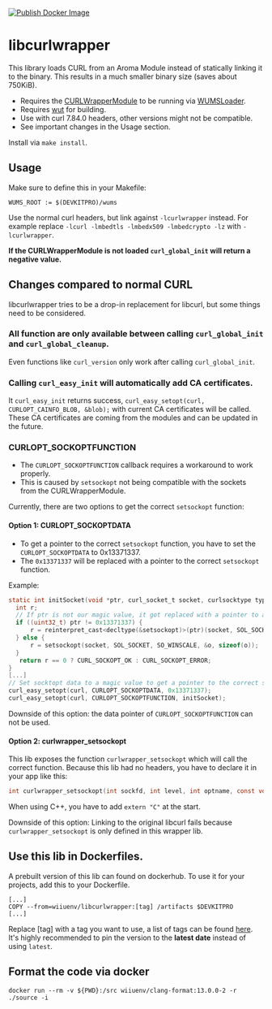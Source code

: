 [![Publish Docker Image](https://github.com/wiiu-env/libcurlwrapper/actions/workflows/push_image.yml/badge.svg)](https://github.com/wiiu-env/libcurlwrapper/actions/workflows/push_image.yml)

# libcurlwrapper

This library loads CURL from an Aroma Module instead of statically linking it to the binary. This results in a much smaller binary size (saves about 750KiB).

- Requires the [CURLWrapperModule](https://github.com/wiiu-env/CURLWrapperModule) to be running via [WUMSLoader](https://github.com/wiiu-env/WUMSLoader).
- Requires [wut](https://github.com/devkitPro/wut) for building.
- Use with curl 7.84.0 headers, other versions might not be compatible.
- See important changes in the Usage section.

Install via `make install`.

## Usage

Make sure to define this in your Makefile:

```
WUMS_ROOT := $(DEVKITPRO)/wums
```

Use the normal curl headers, but link against `-lcurlwrapper` instead. For example replace `-lcurl -lmbedtls -lmbedx509 -lmbedcrypto -lz` with `-lcurlwrapper`.

**If the CURLWrapperModule is not loaded `curl_global_init` will return a negative value.**

## Changes compared to normal CURL

libcurlwrapper tries to be a drop-in replacement for libcurl, but some things need to be considered.

### All function are only available between calling `curl_global_init` and `curl_global_cleanup`.

Even functions like `curl_version` only work after calling `curl_global_init`.

### Calling `curl_easy_init` will automatically add CA certificates.

It `curl_easy_init` returns success, `curl_easy_setopt(curl, CURLOPT_CAINFO_BLOB, &blob);` with current CA certificates will be called.
These CA certificates are coming from the modules and can be updated in the future.

### CURLOPT_SOCKOPTFUNCTION

- The `CURLOPT_SOCKOPTFUNCTION` callback requires a workaround to work properly.
- This is caused by `setsockopt` not being compatible with the sockets from the CURLWrapperModule.

Currently, there are two options to get the correct `setsockopt` function:

#### Option 1: CURLOPT_SOCKOPTDATA

- To get a pointer to the correct `setsockopt` function, you have to set the `CURLOPT_SOCKOPTDATA` to 0x13371337.
- The `0x13371337` will be replaced with a pointer to the correct `setsockopt` function.

Example:

```C  
static int initSocket(void *ptr, curl_socket_t socket, curlsocktype type) {    
  int r;
  // If ptr is not our magic value, it got replaced with a pointer to a valid setsockopt function.
  if ((uint32_t) ptr != 0x13371337) {
      r = reinterpret_cast<decltype(&setsockopt)>(ptr)(socket, SOL_SOCKET, SO_WINSCALE, &o, sizeof(o));
  } else {
      r = setsockopt(socket, SOL_SOCKET, SO_WINSCALE, &o, sizeof(o));
  }
   return r == 0 ? CURL_SOCKOPT_OK : CURL_SOCKOPT_ERROR;
}
[...]
// Set socktopt data to a magic value to get a pointer to the correct setsockopt function.
curl_easy_setopt(curl, CURLOPT_SOCKOPTDATA, 0x13371337);
curl_easy_setopt(curl, CURLOPT_SOCKOPTFUNCTION, initSocket);
```

Downside of this option: the data pointer of `CURLOPT_SOCKOPTFUNCTION` can not be used.

#### Option 2: curlwrapper_setsockopt

This lib exposes the function `curlwrapper_setsockopt` which will call the correct function. Because this lib had no headers, you have to
declare it in your app like this:

````C
int curlwrapper_setsockopt(int sockfd, int level, int optname, const void *optval, socklen_t optlen);
````

When using C++, you have to add `extern "C"` at the start.

Downside of this option: Linking to the original libcurl fails because `curlwrapper_setsockopt` is only defined in this wrapper lib.

## Use this lib in Dockerfiles.

A prebuilt version of this lib can found on dockerhub. To use it for your projects, add this to your Dockerfile.

```
[...]
COPY --from=wiiuenv/libcurlwrapper:[tag] /artifacts $DEVKITPRO
[...]
```

Replace [tag] with a tag you want to use, a list of tags can be found [here](https://hub.docker.com/r/wiiuenv/libcurlwrapper/tags).
It's highly recommended to pin the version to the **latest date** instead of using `latest`.

## Format the code via docker

`docker run --rm -v ${PWD}:/src wiiuenv/clang-format:13.0.0-2 -r ./source -i`
